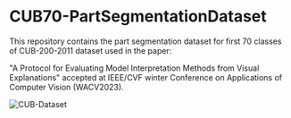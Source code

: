 # CUB70-PartSegmentationDataset


This repository contains the part segmentation dataset for first 70 classes of CUB-200-2011 dataset used in the paper:

"A Protocol for Evaluating Model Interpretation Methods from Visual Explanations" accepted at IEEE/CVF winter Conference on Applications of Computer Vision (WACV2023).



![CUB-Dataset](https://user-images.githubusercontent.com/45251957/195791993-8b1892a9-9799-4898-9d24-6566f18fa2a8.jpg)


